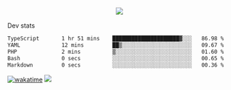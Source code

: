 <h3 align="center">
  <a href="https://github.com/spoopy2023">
      <img src="https://github-profile-trophy.vercel.app/?username=Spoopy2023&no-bg=true&no-frame=true">
  </a>
</h3>

Dev stats
<!--START_SECTION:waka-->

```txt
TypeScript       1 hr 51 mins    █████████████████████▓░░░   86.98 %
YAML             12 mins         ██▒░░░░░░░░░░░░░░░░░░░░░░   09.67 %
PHP              2 mins          ▒░░░░░░░░░░░░░░░░░░░░░░░░   01.60 %
Bash             0 secs          ░░░░░░░░░░░░░░░░░░░░░░░░░   00.65 %
Markdown         0 secs          ░░░░░░░░░░░░░░░░░░░░░░░░░   00.36 %
```

<!--END_SECTION:waka-->
[![wakatime](https://wakatime.com/badge/user/018ece4c-ff65-47b1-86a2-26e4e720c978.svg)](https://wakatime.com/@mac_g)
<img src="https://camo.githubusercontent.com/935c1e1091fb0ce9d975d06263ed4bc014721cd7e52b557f59b07c85da01afe3/68747470733a2f2f6b6f6d617265762e636f6d2f67687076632f3f757365726e616d653d5843726166744d616e3532266c6162656c3d566965777326636f6c6f723d626c7565267374796c653d706c6173746963">
